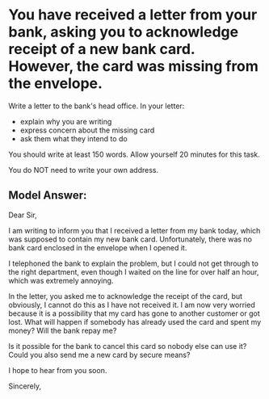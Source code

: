 # You have received a letter from your bank, asking you to acknowledge receipt of a new bank card. However, the card was missing from the envelope.

Write a letter to the bank's head office. In your letter:

- explain why you are writing
- express concern about the missing card
- ask them what they intend to do

You should write at least 150 words.
Allow yourself 20 minutes for this task.

You do NOT need to write your own address.


 
## Model Answer:

Dear Sir,

I am writing to inform you that I received a letter from my bank today, which was supposed to contain my new bank card. Unfortunately, there was no bank card enclosed in the envelope when I opened it.

I telephoned the bank to explain the problem, but I could not get through to the right department, even though I waited on the line for over half an hour, which was extremely annoying.

In the letter, you asked me to acknowledge the receipt of the card, but obviously, I cannot do this as I have not received it. I am now very worried because it is a possibility that my card has gone to another customer or got lost. What will happen if somebody has already used the card and spent my money? Will the bank repay me?

Is it possible for the bank to cancel this card so nobody else can use it? Could you also send me a new card by secure means?

I hope to hear from you soon.

Sincerely, 